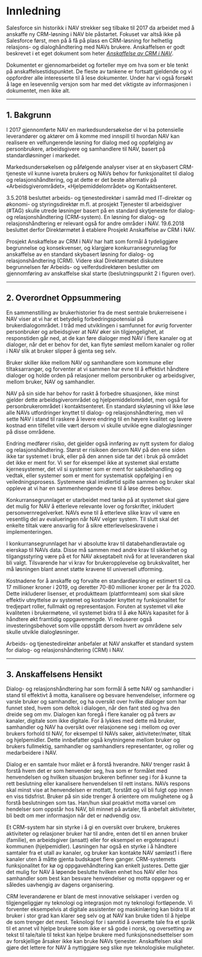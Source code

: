 # Innledning
Salesforce sin historikk i NAV strekker seg tilbake til 2017 da arbeidet med å anskaffe ny CRM-løsning i NAV ble påstartet. Fokuset var altså ikke på Salesforce først, men på å få på plass en CRM-løsning for helhetlig relasjons- og dialoghåndtering med NAVs brukere. Anskaffelsen er godt beskrevet i et eget dokument som heter [*Anskaffelse av CRM i NAV*](../resources/anskaffelse.pdf). 

Dokumentet er gjennomarbeidet og forteller mye om hva som er ble tenkt på anskaffelsestidspunktet. De fleste av tankene er fortsatt gjeldende og vi oppfordrer alle interesserte til å lese dokumenter. Under har vi også forsøkt å lage en lesevennlig versjon som har med det viktigste av informasjonen i dokumentet, men ikke alt.

-----

## 1. Bakgrunn
I 2017 gjennomførte NAV en markedsundersøkelse der vi ba potensielle leverandører og aktører om å komme med innspill til hvordan NAV kan realisere en velfungerende løsning for dialog med og oppfølging av personbrukere, arbeidsgivere og samhandlere til NAV, basert på standardløsninger i markedet.

Markedsundersøkelsen og påfølgende analyser viser at en skybasert CRM-tjeneste vil kunne ivareta brukers og NAVs behov for funksjonalitet til dialog og relasjonshåndtering, og at dette er det beste alternativ på «Arbeidsgiverområdet», «Hjelpemiddelområdet» og Kontaktsenteret.

3.5.2018 besluttet arbeids- og tjenestedirektør i samråd med IT-direktør og økonomi- og styringsdirektør m.fl. at prosjekt Tjenester til arbeidsgiver (#TAG) skulle utrede løsninger basert på en standard skytjeneste for dialog- og relasjonshåndtering (CRM-system). En løsning for dialog- og relasjonshåndtering er relevant også for andre områder i NAV. 19.6.2018 besluttet derfor Direktørmøtet å etablere Prosjekt Anskaffelse av CRM i NAV.

Prosjekt Anskaffelse av CRM i NAV har hatt som formål å tydeliggjøre begrunnelse og konsekvenser, og klargjøre konkurransegrunnlag for anskaffelse av en standard skybasert løsning for dialog- og relasjonshåndtering (CRM). Videre skal Direktørmøtet diskutere begrunnelsen før Arbeids- og velferdsdirektøren beslutter om gjennomføring av anskaffelse skal starte (beslutningspunkt 2 i figuren over).

-----

## 2. Overordnet Oppsummering
En sammenstilling av brukerhistorier fra de mest sentrale brukerreisene i NAV viser at vi har et betydelig forbedringspotensial på brukerdialogområdet.
I tråd med utviklingen i samfunnet for øvrig forventer personbruker og arbeidsgiver at NAV øker sin tilgjengelighet, at responstiden går ned, at de kan føre dialoger med NAV i flere kanaler og at dialoger, når det er behov for det, kan flyte sømløst mellom kanaler og roller i NAV slik at bruker slipper å gjenta seg selv.

Bruker skiller ikke mellom NAV og samhandlere som kommune eller tiltaksarrangør, og forventer at vi sammen har evne til å effektivt håndtere dialoger og holde orden på relasjoner mellom personbruker og arbeidsgiver, mellom bruker, NAV og samhandler.

NAV på sin side har behov for raskt å forbedre situasjonen, ikke minst gjelder dette arbeidsgiverområdet og hjelpemiddelområdet, men også for personbrukerområdet i kontaktsenteret. En standard skyløsning vil ikke løse alle NAVs utfordringer knyttet til dialog- og relasjonshåndtering, men vil sette NAV i stand til raskere å levere endring til en høyere kvalitet og lavere kostnad enn tilfellet ville vært dersom vi skulle utvikle egne dialogløsninger på disse områdene.

Endring medfører risiko, det gjelder også innføring av nytt system for dialog og relasjonshåndtering. Størst er risikoen dersom NAV på den ene siden ikke tar systemet i bruk, eller på den annen side tar det i bruk på området det ikke er ment for. Vi ser for eksempel ikke at systemet skal erstatte kjernesystemer, det vil si systemer som er ment for saksbehandling og vedtak, eller systemer som er ment for systematisk oppfølging i en veiledningsprosess. Systemene skal imidlertid spille sammen og bruker skal oppleve at vi har en sammenhengende evne til å løse deres behov.

Konkurransegrunnlaget er utarbeidet med tanke på at systemet skal gjøre det mulig for NAV å etterleve relevante lover og forskrifter, inkludert personvernregelverket. NAVs evne til å etterleve slike krav vil være en vesentlig del av evalueringen når NAV velger system. Til slutt skal det enkelte tiltak være ansvarlig for å sikre etterlevelseskravene i implementeringen.

I konkurransegrunnlaget har vi absolutte krav til databehandleravtale og eierskap til NAVs data. Disse må sammen med andre krav til sikkerhet og tilgangsstyring være på et for NAV akseptabelt nivå for at leverandøren skal bli valgt. Tilsvarende har vi krav for brukeropplevelse og brukskvalitet, her må løsningen blant annet støtte kravene til universell utforming.

Kostnadene for å anskaffe og forvalte en standardløsning er estimert til ca. 17 millioner kroner i 2019, og deretter 70-80 millioner kroner per år fra 2020. Dette inkluderer lisenser, et produktteam (plattformteam) som skal sikre effektiv utnyttelse av systemet og kostnader knyttet ny funksjonalitet for tredjepart roller, fullmakt og representasjon. Foruten at systemet vil øke kvaliteten i brukermøtene, vil systemet bidra til å øke NAVs kapasitet for å håndtere økt framtidig oppgavemengde. Vi reduserer også investeringsbehovet som ville oppstått dersom hvert av områdene selv skulle utvikle dialogløsninger.

Arbeids- og tjenestedirektør anbefaler at NAV anskaffer et standard system for dialog- og relasjonshåndtering (CRM) i NAV.

-----


## 3. Anskaffelsens Hensikt
Dialog- og relasjonshåndtering har som formål å sette NAV og samhandler i stand til effektivt å motta, kanalisere og besvare henvendelser, informere og varsle bruker og samhandler, og ha oversikt over hvilke dialoger som har funnet sted, hvem som deltok i dialogen, når den fant sted og hva den dreide seg om mv. Dialogen kan foregå i flere kanaler og på tvers av kanaler, digitale som ikke digitale.
For å lykkes med dette må bruker, samhandler og NAV ha oversikt over relasjonene seg i mellom og over brukers forhold til NAV, for eksempel til NAVs saker, aktiviteter/møter, tiltak og hjelpemidler. Dette innbefatter også knytningene mellom bruker og brukers fullmektig, samhandler og samhandlers representanter, og roller og medarbeidere i NAV.

Dialog er en samtale hvor målet er å forstå hverandre. NAV trenger raskt å forstå hvem det er som henvender seg, hva som er formålet med henvendelsen og hvilken situasjon brukeren befinner seg i for å kunne ta rett beslutning eller kanalisere henvendelsen til rett instans. NAVs respons skal minst vise at henvendelsen er mottatt, forstått og vil bli fulgt opp innen en viss tidsfrist. Bruker på sin side trenger å orientere om mulighetene og å forstå beslutningen som tas. Han/hun skal proaktivt motta varsel om hendelser som oppstår hos NAV, bli minnet på avtaler, få anbefalt aktiviteter, bli bedt om mer informasjon når det er nødvendig osv.

Et CRM-system har sin styrke i å gi en oversikt over brukere, brukeres aktiviteter og relasjoner bruker har til andre, enten det til en annen bruker (familie), en arbeidsgiver (ansatt) eller for eksempel en ergoterapeut i kommunen (hjelpemidler). Løsningen har også en styrke i å håndtere samtaler fra et utall av kanaler, og bruker kan kontakte NAV sømløst1 i flere kanaler uten å måtte gjenta budskapet flere ganger.
CRM-systemets funksjonalitet for kø og oppgavehåndtering kan enkelt justeres. Dette gjør det mulig for NAV å løpende beslutte hvilken enhet hos NAV eller hos samhandler som best kan besvare henvendelser og motta oppgaver og er således uavhengig av dagens organisering.

CRM leverandørene er blant de mest innovative selskaper i verden og tilgjengeliggjør ny teknologi og integrasjon mot ny teknologi fortløpende. Vi forventer eksempelvis at digitale assistenter og maskinlæring kan bidra til at bruker i stor grad kan klarer seg selv og at NAV kan bruke tiden til å hjelpe de som trenger det mest. Teknologi for i sanntid å oversette tale fra et språk til et annet vil hjelpe brukere som ikke er så gode i norsk, og oversetting av tekst til tale/tale til tekst kan hjelpe brukere med funksjonsnedsettelser som av forskjellige årsaker ikke kan bruke NAVs tjenester. Anskaffelsen skal gjøre det lettere for NAV å nyttiggjøre seg slike nye teknologiske muligheter.